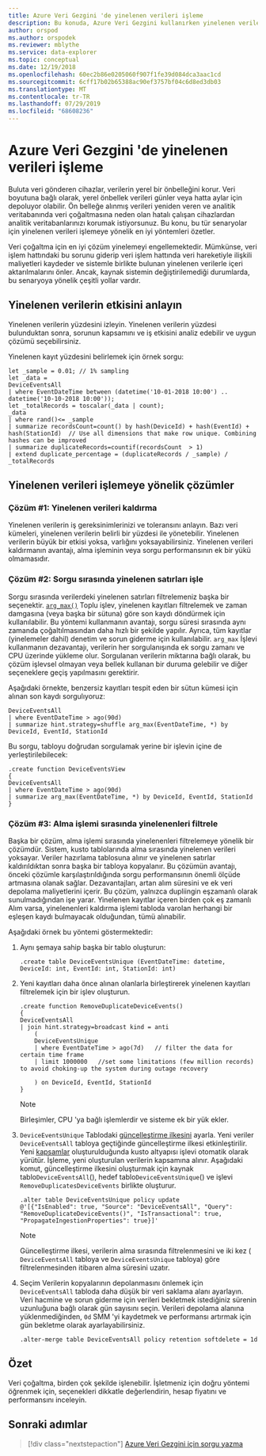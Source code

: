 ```yaml
---
title: Azure Veri Gezgini 'de yinelenen verileri işleme
description: Bu konuda, Azure Veri Gezgini kullanırken yinelenen verilerle uğraşmak için çeşitli yaklaşımlar gösterilecektir.
author: orspod
ms.author: orspodek
ms.reviewer: mblythe
ms.service: data-explorer
ms.topic: conceptual
ms.date: 12/19/2018
ms.openlocfilehash: 60ec2b86e0205060f907f1fe39d084dca3aac1cd
ms.sourcegitcommit: 6cff17b02b65388ac90ef3757bf04c6d8ed3db03
ms.translationtype: MT
ms.contentlocale: tr-TR
ms.lasthandoff: 07/29/2019
ms.locfileid: "68608236"
---
```

# <a name="handle-duplicate-data-in-azure-data-explorer"></a>Azure Veri Gezgini 'de yinelenen verileri işleme

Buluta veri gönderen cihazlar, verilerin yerel bir önbelleğini korur. Veri boyutuna bağlı olarak, yerel önbellek verileri günler veya hatta aylar için depoluyor olabilir. Ön belleğe alınmış verileri yeniden veren ve analitik veritabanında veri çoğaltmasına neden olan hatalı çalışan cihazlardan analitik veritabanlarınızı korumak istiyorsunuz. Bu konu, bu tür senaryolar için yinelenen verileri işlemeye yönelik en iyi yöntemleri özetler.

Veri çoğaltma için en iyi çözüm yinelemeyi engellemektedir. Mümkünse, veri işlem hattındaki bu sorunu giderip veri işlem hattında veri hareketiyle ilişkili maliyetleri kaydeder ve sistemle birlikte bulunan yinelenen verilerle içeri aktarılmalarını önler. Ancak, kaynak sistemin değiştirilemediği durumlarda, bu senaryoya yönelik çeşitli yollar vardır.

## <a name="understand-the-impact-of-duplicate-data"></a>Yinelenen verilerin etkisini anlayın

Yinelenen verilerin yüzdesini izleyin. Yinelenen verilerin yüzdesi bulunduktan sonra, sorunun kapsamını ve iş etkisini analiz edebilir ve uygun çözümü seçebilirsiniz.

Yinelenen kayıt yüzdesini belirlemek için örnek sorgu:

```kusto
let _sample = 0.01; // 1% sampling
let _data =
DeviceEventsAll
| where EventDateTime between (datetime('10-01-2018 10:00') .. datetime('10-10-2018 10:00'));
let _totalRecords = toscalar(_data | count);
_data
| where rand()<= _sample
| summarize recordsCount=count() by hash(DeviceId) + hash(EventId) + hash(StationId)  // Use all dimensions that make row unique. Combining hashes can be improved
| summarize duplicateRecords=countif(recordsCount  > 1)
| extend duplicate_percentage = (duplicateRecords / _sample) / _totalRecords  
```

## <a name="solutions-for-handling-duplicate-data"></a>Yinelenen verileri işlemeye yönelik çözümler

### <a name="solution-1-dont-remove-duplicate-data"></a>Çözüm #1: Yinelenen verileri kaldırma

Yinelenen verilerin iş gereksinimlerinizi ve toleransını anlayın. Bazı veri kümeleri, yinelenen verilerin belirli bir yüzdesi ile yönetebilir. Yinelenen verilerin büyük bir etkisi yoksa, varlığını yoksayabilirsiniz. Yinelenen verileri kaldırmanın avantajı, alma işleminin veya sorgu performansının ek bir yükü olmamasıdır.

### <a name="solution-2-handle-duplicate-rows-during-query"></a>Çözüm #2: Sorgu sırasında yinelenen satırları işle

Sorgu sırasında verilerdeki yinelenen satırları filtrelemeniz başka bir seçenektir. [`arg_max()`](/azure/kusto/query/arg-max-aggfunction) Toplu işlev, yinelenen kayıtları filtrelemek ve zaman damgasına (veya başka bir sütuna) göre son kaydı döndürmek için kullanılabilir. Bu yöntemi kullanmanın avantajı, sorgu süresi sırasında aynı zamanda çoğaltılmasından daha hızlı bir şekilde yapılır. Ayrıca, tüm kayıtlar (yinelemeler dahil) denetim ve sorun giderme için kullanılabilir. `arg_max` İşlevi kullanmanın dezavantajı, verilerin her sorgulanışında ek sorgu zamanı ve CPU üzerinde yükleme olur. Sorgulanan verilerin miktarına bağlı olarak, bu çözüm işlevsel olmayan veya bellek kullanan bir duruma gelebilir ve diğer seçeneklere geçiş yapılmasını gerektirir.

Aşağıdaki örnekte, benzersiz kayıtları tespit eden bir sütun kümesi için alınan son kaydı sorgulıyoruz:

```kusto
DeviceEventsAll
| where EventDateTime > ago(90d)
| summarize hint.strategy=shuffle arg_max(EventDateTime, *) by DeviceId, EventId, StationId
```

Bu sorgu, tabloyu doğrudan sorgulamak yerine bir işlevin içine de yerleştirilebilecek:

```kusto
.create function DeviceEventsView
{
DeviceEventsAll
| where EventDateTime > ago(90d)
| summarize arg_max(EventDateTime, *) by DeviceId, EventId, StationId
}
```

### <a name="solution-3-filter-duplicates-during-the-ingestion-process"></a>Çözüm #3: Alma işlemi sırasında yinelenenleri filtrele

Başka bir çözüm, alma işlemi sırasında yinelenenleri filtrelemeye yönelik bir çözümdür. Sistem, kusto tablolarında alma sırasında yinelenen verileri yoksayar. Veriler hazırlama tablosuna alınır ve yinelenen satırlar kaldırıldıktan sonra başka bir tabloya kopyalanır. Bu çözümün avantajı, önceki çözümle karşılaştırıldığında sorgu performansının önemli ölçüde artmasına olanak sağlar. Dezavantajları, artan alım süresini ve ek veri depolama maliyetlerini içerir. Bu çözüm, yalnızca dupliingin eşzamanlı olarak sunulmadığından işe yarar. Yinelenen kayıtlar içeren birden çok eş zamanlı Alım varsa, yinelenenleri kaldırma işlemi tabloda varolan herhangi bir eşleşen kaydı bulmayacak olduğundan, tümü alınabilir.    

Aşağıdaki örnek bu yöntemi göstermektedir:

1. Aynı şemaya sahip başka bir tablo oluşturun:

    ```kusto
    .create table DeviceEventsUnique (EventDateTime: datetime, DeviceId: int, EventId: int, StationId: int)
    ```

1. Yeni kayıtları daha önce alınan olanlarla birleştirerek yinelenen kayıtları filtrelemek için bir işlev oluşturun.

    ```kusto
    .create function RemoveDuplicateDeviceEvents()
    {
    DeviceEventsAll
    | join hint.strategy=broadcast kind = anti
        (
        DeviceEventsUnique
        | where EventDateTime > ago(7d)   // filter the data for certain time frame
        | limit 1000000   //set some limitations (few million records) to avoid choking-up the system during outage recovery

        ) on DeviceId, EventId, StationId
    }
    ```

    > [!NOTE]
    > Birleşimler, CPU 'ya bağlı işlemlerdir ve sisteme ek bir yük ekler.

1. `DeviceEventsUnique` Tablodaki [güncelleştirme ilkesini](/azure/kusto/management/update-policy) ayarla. Yeni veriler `DeviceEventsAll` tabloya geçtiğinde güncelleştirme ilkesi etkinleştirilir. Yeni [kapsamlar](/azure/kusto/management/extents-overview) oluşturulduğunda kusto altyapısı işlevi otomatik olarak yürütür. İşleme, yeni oluşturulan verilerin kapsamına alınır. Aşağıdaki komut, güncelleştirme ilkesini oluşturmak için kaynak tablo`DeviceEventsAll`(), hedef tablo`DeviceEventsUnique`() ve işlevi `RemoveDuplicatesDeviceEvents` birlikte oluşturur.

    ```kusto
    .alter table DeviceEventsUnique policy update
    @'[{"IsEnabled": true, "Source": "DeviceEventsAll", "Query": "RemoveDuplicateDeviceEvents()", "IsTransactional": true, "PropagateIngestionProperties": true}]'
    ```

    > [!NOTE]
    > Güncelleştirme ilkesi, verilerin alma sırasında filtrelenmesini ve iki kez ( `DeviceEventsAll` tabloya ve `DeviceEventsUnique` tabloya) göre filtrelenmesinden itibaren alma süresini uzatır.

1. Seçim Verilerin kopyalarının depolanmasını önlemek için `DeviceEventsAll` tabloda daha düşük bir veri saklama alanı ayarlayın. Veri hacmine ve sorun giderme için verileri bekletmek istediğiniz sürenin uzunluğuna bağlı olarak gün sayısını seçin. Verileri depolama alanına yüklenmediğinden, `0d` SMM 'yi kaydetmek ve performansı artırmak için gün bekletme olarak ayarlayabilirsiniz.

    ```kusto
    .alter-merge table DeviceEventsAll policy retention softdelete = 1d
    ```

## <a name="summary"></a>Özet

Veri çoğaltma, birden çok şekilde işlenebilir. İşletmeniz için doğru yöntemi öğrenmek için, seçenekleri dikkatle değerlendirin, hesap fiyatını ve performansını inceleyin.

## <a name="next-steps"></a>Sonraki adımlar

> [!div class="nextstepaction"]
> [Azure Veri Gezgini için sorgu yazma](write-queries.md)
